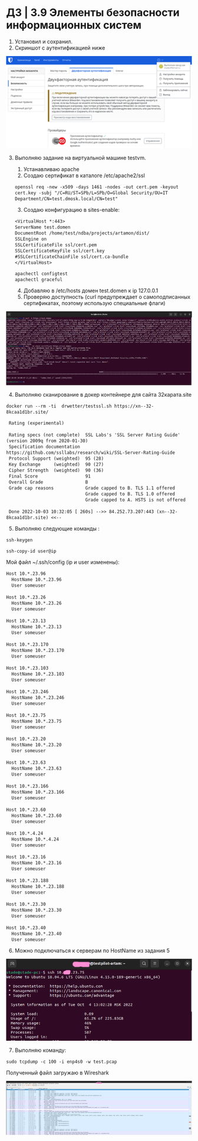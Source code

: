 # ДЗ | 3.9 Элементы безопасности информационных систем

1. Установил и сохранил.
2. Скриншот с аутентификацией ниже

![browser screen](./img/bitauth.png)

3. Выполняю задание на виртуальной машине testvm.

    1. Устанавливаю apache
    2. Cоздаю сертификат в каталоге /etc/apache2/ssl
    ```
    openssl req -new -x509 -days 1461 -nodes -out cert.pem -keyout cert.key -subj "/C=RU/ST=SPb/L=SPb/O=Global Security/OU=IT Department/CN=test.dmosk.local/CN=test"
    ```
    3. Создаю конфигурацию в sites-enable:
    ```
    <VirtualHost *:443>
    ServerName test.domen
    DocumentRoot /home/test/ndba/projects/artamon/dist/
    SSLEngine on
    SSLCertificateFile ssl/cert.pem
    SSLCertificateKeyFile ssl/cert.key
    #SSLCertificateChainFile ssl/cert.ca-bundle
    </VirtualHost>
    ```

    ```
    apachectl configtest
    apachectl graceful
    ```
    4. Добавляю в /etc/hosts домен test.domen к ip 127.0.0.1
    5. Проверяю доступность (curl предупреждает о самоподписанных сертификатах, поэтому использую специальные флаги)

![browser screen](./img/curlart.png)

4. Выполняю сканирование в докер контейнере для сайта 32карата.site
```
docker run --rm -ti  drwetter/testssl.sh https://xn--32-8kcaa1d1br.site/
```

```
 Rating (experimental) 

 Rating specs (not complete)  SSL Labs's 'SSL Server Rating Guide' (version 2009q from 2020-01-30)
 Specification documentation  https://github.com/ssllabs/research/wiki/SSL-Server-Rating-Guide
 Protocol Support (weighted)  95 (28)
 Key Exchange     (weighted)  90 (27)
 Cipher Strength  (weighted)  90 (36)
 Final Score                  91
 Overall Grade                B
 Grade cap reasons            Grade capped to B. TLS 1.1 offered
                              Grade capped to B. TLS 1.0 offered
                              Grade capped to A. HSTS is not offered

 Done 2022-10-03 10:32:05 [ 260s] -->> 84.252.73.207:443 (xn--32-8kcaa1d1br.site) <<--
```
5. Выполняю следующие команды :
```
ssh-keygen
```
```
ssh-copy-id user@ip
```
Мой файл ~/.ssh/config (ip и user изменены):

```
Host 10.*.23.96
  HostName 10.*.23.96
  User someuser

Host 10.*.23.26
  HostName 10.*.23.26
  User someuser

Host 10.*.23.13
  HostName 10.*.23.13
  User someuser

Host 10.*.23.170
  HostName 10.*.23.170
  User someuser

Host 10.*.23.103
  HostName 10.*.23.103
  User someuser

Host 10.*.23.246
  HostName 10.*.23.246
  User someuser

Host 10.*.23.75
  HostName 10.*.23.75
  User someuser

Host 10.*.23.20
  HostName 10.*.23.20
  User someuser

Host 10.*.23.63
  HostName 10.*.23.63
  User someuser

Host 10.*.23.166
  HostName 10.*.23.166
  User someuser

Host 10.*.23.60
  HostName 10.*.23.60
  User someuser

Host 10.*.4.24
  HostName 10.*.4.24
  User someuser

Host 10.*.23.16
  HostName 10.*.23.16
  User someuser

Host 10.*.23.188
  HostName 10.*.23.188
  User someuser

Host 10.*.23.30
  HostName 10.*.23.30
  User someuser

Host 10.*.23.40
  HostName 10.*.23.40
  User someuser
```
6. Можно подключаться к серверам по HostName из задания 5 

![connect](./img/connect.png)

7. Выполняю команду:
```
sudo tcpdump -c 100 -i enp4s0 -w test.pcap
```
Полученный файл загружаю в Wireshark

![wireshark](./img/wireshark.png)